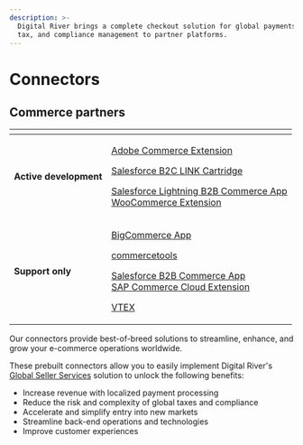 ```yaml
---
description: >-
  Digital River brings a complete checkout solution for global payments, fraud,
  tax, and compliance management to partner platforms.
---
```


# Connectors

## Commerce partners

<table data-view="cards"><thead><tr><th></th><th></th></tr></thead><tbody><tr><td><strong>Active development</strong></td><td><p><a href="https://docs.digitalriver.com/magento">Adobe Commerce Extension </a></p><p><a href="https://docs.digitalriver.com/salesforce-b2c/v/salesforce-b2c-link-cartridge">Salesforce B2C LINK Cartridge</a></p><p><a href="https://docs.digitalriver.com/salesforce-lightning/v/master">Salesforce Lightning B2B Commerce App</a><br><a href="https://docs.digitalriver.com/woocommerce">WooCommerce Extension</a></p></td></tr><tr><td><strong>Support only</strong></td><td><p><a href="https://app.gitbook.com/o/-LqC_Nsz4Z-JxICCsFw3/s/-MYQsO02eKz9DuHs39Wm-887967055/">BigCommerce App</a></p><p><a href="https://app.gitbook.com/o/-LqC_Nsz4Z-JxICCsFw3/s/yBSO2sVn9zEM4eTT5MRI/">commercetools</a></p><p><a href="https://app.gitbook.com/s/XjCJUJR1jMyLbUs661Yx/">Salesforce B2B Commerce App</a><br><a href="https://app.gitbook.com/s/-MQDWZrA5u5Oi24qgdfq-887967055/">SAP Commerce Cloud Extension</a></p><p><a href="https://app.gitbook.com/s/GXVou2nkbx4AC9GlhHbq/">VTEX</a></p></td></tr></tbody></table>

Our connectors provide best-of-breed solutions to streamline, enhance, and grow your e-commerce operations worldwide.

These prebuilt connectors allow you to easily implement Digital River's [Global Seller Services](https://www.digitalriver.com/global-seller-services/) solution to unlock the following benefits:

* Increase revenue with localized payment processing&#x20;
* Reduce the risk and complexity of global taxes and compliance&#x20;
* Accelerate and simplify entry into new markets&#x20;
* Streamline back-end operations and technologies&#x20;
* Improve customer experiences
